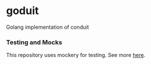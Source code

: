 # goduit

Golang implementation of conduit

### Testing and Mocks

This repository uses mockery for testing. See more [here](https://vektra.github.io/mockery/latest).
